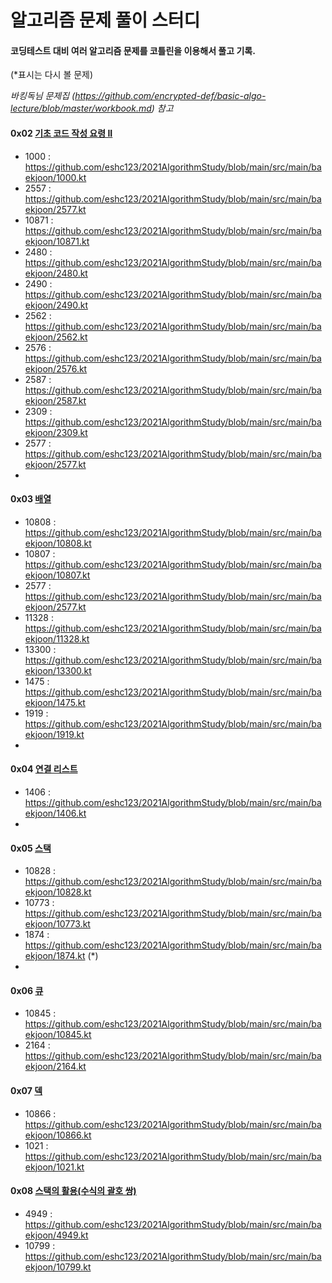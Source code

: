# 알고리즘 문제 풀이 스터디

#### 코딩테스트 대비 여러 알고리즘 문제를 코틀린을 이용해서 풀고 기록.

(*표시는 다시 볼 문제)



*바킹독님 문제집 (https://github.com/encrypted-def/basic-algo-lecture/blob/master/workbook.md) 참고*

#### 0x02 [기초 코드 작성 요령 II](https://www.acmicpc.net/workbook/view/7306)

- 1000 : https://github.com/eshc123/2021AlgorithmStudy/blob/main/src/main/baekjoon/1000.kt
- 2557 : https://github.com/eshc123/2021AlgorithmStudy/blob/main/src/main/baekjoon/2577.kt
- 10871 : https://github.com/eshc123/2021AlgorithmStudy/blob/main/src/main/baekjoon/10871.kt
- 2480 : https://github.com/eshc123/2021AlgorithmStudy/blob/main/src/main/baekjoon/2480.kt
- 2490 : https://github.com/eshc123/2021AlgorithmStudy/blob/main/src/main/baekjoon/2490.kt
- 2562 : https://github.com/eshc123/2021AlgorithmStudy/blob/main/src/main/baekjoon/2562.kt
- 2576 : https://github.com/eshc123/2021AlgorithmStudy/blob/main/src/main/baekjoon/2576.kt
- 2587 : https://github.com/eshc123/2021AlgorithmStudy/blob/main/src/main/baekjoon/2587.kt
- 2309 : https://github.com/eshc123/2021AlgorithmStudy/blob/main/src/main/baekjoon/2309.kt
- 2577 : https://github.com/eshc123/2021AlgorithmStudy/blob/main/src/main/baekjoon/2577.kt
- 

#### 0x03 [배열](https://www.acmicpc.net/workbook/view/7307)

- 10808 : https://github.com/eshc123/2021AlgorithmStudy/blob/main/src/main/baekjoon/10808.kt
- 10807 : https://github.com/eshc123/2021AlgorithmStudy/blob/main/src/main/baekjoon/10807.kt
- 2577 : https://github.com/eshc123/2021AlgorithmStudy/blob/main/src/main/baekjoon/2577.kt
- 11328 : https://github.com/eshc123/2021AlgorithmStudy/blob/main/src/main/baekjoon/11328.kt
- 13300 : https://github.com/eshc123/2021AlgorithmStudy/blob/main/src/main/baekjoon/13300.kt
- 1475 : https://github.com/eshc123/2021AlgorithmStudy/blob/main/src/main/baekjoon/1475.kt
- 1919 : https://github.com/eshc123/2021AlgorithmStudy/blob/main/src/main/baekjoon/1919.kt
- 

#### 0x04 [연결 리스트](https://www.acmicpc.net/workbook/view/7308)

- 1406 : https://github.com/eshc123/2021AlgorithmStudy/blob/main/src/main/baekjoon/1406.kt
- 

#### 0x05 [스택](https://www.acmicpc.net/workbook/view/7309)

- 10828 : https://github.com/eshc123/2021AlgorithmStudy/blob/main/src/main/baekjoon/10828.kt
- 10773 : https://github.com/eshc123/2021AlgorithmStudy/blob/main/src/main/baekjoon/10773.kt
- 1874 : https://github.com/eshc123/2021AlgorithmStudy/blob/main/src/main/baekjoon/1874.kt (*)
- 

#### 0x06 [큐](https://www.acmicpc.net/workbook/view/7310)

- 10845 : https://github.com/eshc123/2021AlgorithmStudy/blob/main/src/main/baekjoon/10845.kt
- 2164 : https://github.com/eshc123/2021AlgorithmStudy/blob/main/src/main/baekjoon/2164.kt



#### 0x07 [덱](https://www.acmicpc.net/workbook/view/7311)

- 10866 : https://github.com/eshc123/2021AlgorithmStudy/blob/main/src/main/baekjoon/10866.kt
- 1021 : https://github.com/eshc123/2021AlgorithmStudy/blob/main/src/main/baekjoon/1021.kt



#### 0x08 [스택의 활용(수식의 괄호 쌍)](https://www.acmicpc.net/workbook/view/7312)

- 4949 : https://github.com/eshc123/2021AlgorithmStudy/blob/main/src/main/baekjoon/4949.kt
- 10799 : https://github.com/eshc123/2021AlgorithmStudy/blob/main/src/main/baekjoon/10799.kt